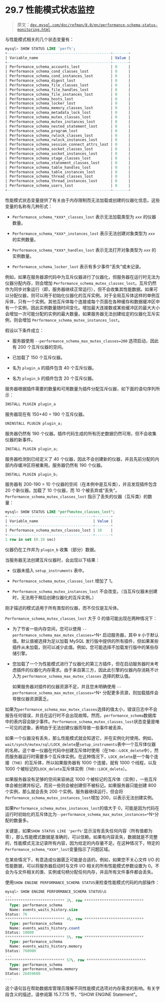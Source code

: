 # 29.7 性能模式状态监控

> 原文：[`dev.mysql.com/doc/refman/8.0/en/performance-schema-status-monitoring.html`](https://dev.mysql.com/doc/refman/8.0/en/performance-schema-status-monitoring.html)

与性能模式相关的几个状态变量有：

```sql
mysql> SHOW STATUS LIKE 'perf%';
+-----------------------------------------------+-------+
| Variable_name                                 | Value |
+-----------------------------------------------+-------+
| Performance_schema_accounts_lost              | 0     |
| Performance_schema_cond_classes_lost          | 0     |
| Performance_schema_cond_instances_lost        | 0     |
| Performance_schema_digest_lost                | 0     |
| Performance_schema_file_classes_lost          | 0     |
| Performance_schema_file_handles_lost          | 0     |
| Performance_schema_file_instances_lost        | 0     |
| Performance_schema_hosts_lost                 | 0     |
| Performance_schema_locker_lost                | 0     |
| Performance_schema_memory_classes_lost        | 0     |
| Performance_schema_metadata_lock_lost         | 0     |
| Performance_schema_mutex_classes_lost         | 0     |
| Performance_schema_mutex_instances_lost       | 0     |
| Performance_schema_nested_statement_lost      | 0     |
| Performance_schema_program_lost               | 0     |
| Performance_schema_rwlock_classes_lost        | 0     |
| Performance_schema_rwlock_instances_lost      | 0     |
| Performance_schema_session_connect_attrs_lost | 0     |
| Performance_schema_socket_classes_lost        | 0     |
| Performance_schema_socket_instances_lost      | 0     |
| Performance_schema_stage_classes_lost         | 0     |
| Performance_schema_statement_classes_lost     | 0     |
| Performance_schema_table_handles_lost         | 0     |
| Performance_schema_table_instances_lost       | 0     |
| Performance_schema_thread_classes_lost        | 0     |
| Performance_schema_thread_instances_lost      | 0     |
| Performance_schema_users_lost                 | 0     |
+-----------------------------------------------+-------+
```

性能模式状态变量提供了有关由于内存限制而无法加载或创建的仪器化信息。这些变量的名称有几种形式：

+   `Performance_schema_*`xxx`*_classes_lost` 表示无法加载类型为 *`xxx`* 的仪器数量。

+   `Performance_schema_*`xxx`*_instances_lost` 表示无法创建对象类型为 *`xxx`* 的实例数量。

+   `Performance_schema_*`xxx`*_handles_lost` 表示无法打开对象类型为 *`xxx`* 的实例数量。

+   `Performance_schema_locker_lost` 表示有多少事件“丢失”或未记录。

例如，如果在服务器源代码中为互斥仪器进行了仪器化，但服务器在运行时无法为仪器分配内存，则会增加 `Performance_schema_mutex_classes_lost`。互斥仍然作为同步对象运行（即，服务器继续正常运行），但不会收集其性能数据。如果可以分配仪器，则可以用于初始化仪器化的互斥实例。对于全局互斥体这样的单例互斥体，只有一个实例。其他互斥体每个连接或每个页面在各种缓存和数据缓冲区中有一个实例，因此实例数量随时间变化。增加最大连接数或某些缓冲区的最大大小会增加一次可能分配的实例的最大数量。如果服务器无法创建给定的仪器化互斥实例，则会增加 `Performance_schema_mutex_instances_lost`。

假设以下条件成立：

+   服务器使用 `--performance_schema_max_mutex_classes=200` 选项启动，因此有 200 个互斥仪器的空间。

+   已加载了 150 个互斥仪器。

+   名为 `plugin_a` 的插件包含 40 个互斥仪器。

+   名为 `plugin_b` 的插件包含 20 个互斥仪器。

服务器根据插件需要的数量和可用数量为插件分配互斥仪器，如下面的语句序列所示：

```sql
INSTALL PLUGIN plugin_a
```

服务器现在有 150+40 = 190 个互斥仪器。

```sql
UNINSTALL PLUGIN plugin_a;
```

服务器仍然有 190 个仪器。插件代码生成的所有历史数据仍然可用，但不会收集仪器的新事件。

```sql
INSTALL PLUGIN plugin_a;
```

服务器检测到已经定义了 40 个仪器，因此不会创建新的仪器，并且先前分配的内部内存缓冲区将被重用。服务器仍然有 190 个仪器。

```sql
INSTALL PLUGIN plugin_b;
```

服务器有 200-190 = 10 个仪器的空间（在本例中是互斥类），并且发现插件包含 20 个新仪器。加载了 10 个仪器，而 10 个被丢弃或“丢失”。`Performance_schema_mutex_classes_lost` 指示了丢失的仪器（互斥类）的数量：

```sql
mysql> SHOW STATUS LIKE "perf%mutex_classes_lost";
+---------------------------------------+-------+
| Variable_name                         | Value |
+---------------------------------------+-------+
| Performance_schema_mutex_classes_lost | 10    |
+---------------------------------------+-------+
1 row in set (0.10 sec)
```

仪器仍在工作并为 `plugin_b` 收集（部分）数据。

当服务器无法创建互斥仪器时，会出现以下结果：

+   仪器未插入 `setup_instruments` 表中。

+   `Performance_schema_mutex_classes_lost` 增加了 1。

+   `Performance_schema_mutex_instances_lost` 不会改变。（当互斥仪器未创建时，无法用于稍后创建仪器化的互斥实例。）

刚才描述的模式适用于所有类型的仪器，而不仅仅是互斥体。

`Performance_schema_mutex_classes_lost` 大于 0 的值可能出现在两种情况下：

+   为了节省一些内存空间，您可以使用 `--performance_schema_max_mutex_classes=*`N`*` 启动服务器，其中 *`N`* 小于默认值。默认值被选择为足以加载 MySQL 发行版中提供的所有插件，但如果某些插件从未加载，则可以减少此值。例如，您可能选择不加载发行版中的某些存储引擎。

+   您加载了一个为性能模式进行了仪器化的第三方插件，但在启动服务器时未考虑插件的仪器化内存需求。由于来自第三方，因此此引擎的仪器内存消耗不计入为 `performance_schema_max_mutex_classes` 选择的默认值。

    如果服务器对插件的仪器资源不足，并且您未明确使用 `--performance_schema_max_mutex_classes=*`N`*` 分配更多资源，则加载插件会导致仪器资源匮乏。

如果为`performance_schema_max_mutex_classes`选择的值太小，错误日志中不会报告任何错误，并且在运行时不会出现故障。然而，`performance_schema`数据库中的表内容会缺少事件。`Performance_schema_mutex_classes_lost`状态变量是唯一可见的迹象，表明由于无法创建仪器而导致一些事件被丢弃。

如果一个仪器没有丢失，那么性能模式就会知道它，并在实例化时使用。例如，`wait/synch/mutex/sql/LOCK_delete`是`setup_instruments`表中一个互斥体仪器的名称。这个单一仪器在代码中创建互斥体时使用（在`THD::LOCK_delete`中），然而服务器运行时需要多个互斥体实例。在这种情况下，`LOCK_delete`是一个每个连接（`THD`）的互斥体，所以如果服务器有 1000 个连接，就有 1000 个线程，以及 1000 个被标记的`LOCK_delete`互斥体实例（`THD::LOCK_delete`）。

如果服务器没有足够的空间来容纳这 1000 个被标记的互斥体（实例），一些互斥体会被创建并标记，而另一些则会被创建但不被标记。如果服务器只能创建 800 个实例，那么就会丢失 200 个实例。服务器继续运行，但会将`Performance_schema_mutex_instances_lost`增加 200，以表示无法创建实例。

如果`Performance_schema_mutex_instances_lost`的值大于 0，可能是因为代码在运行时初始化的互斥体比为`--performance_schema_max_mutex_instances=*`N`*`分配的数量多。

关键是，如果`SHOW STATUS LIKE 'perf%'`显示没有丢失任何内容（所有值都为零），那么性能模式数据是准确的，可以信赖。如果有内容丢失，数据就是不完整的，性能模式无法记录所有内容，因为给定的内存量不足。在这种情况下，特定的`Performance_schema_*`xxx`*_lost`变量指示了问题区域。

在某些情况下，有意造成仪器匮乏可能是合适的。例如，如果您不关心文件 I/O 的性能数据，可以将服务器启动时与文件 I/O 相关的所有性能模式参数设置为 0。不会为与文件相关的类、实例或句柄分配任何内存，并且所有文件事件都会丢失。

使用`SHOW ENGINE PERFORMANCE_SCHEMA STATUS`来检查性能模式代码的内部操作：

```sql
mysql> SHOW ENGINE PERFORMANCE_SCHEMA STATUS\G
...
*************************** 3\. row ***************************
  Type: performance_schema
  Name: events_waits_history.size
Status: 76
*************************** 4\. row ***************************
  Type: performance_schema
  Name: events_waits_history.count
Status: 10000
*************************** 5\. row ***************************
  Type: performance_schema
  Name: events_waits_history.memory
Status: 760000
...
*************************** 57\. row ***************************
  Type: performance_schema
  Name: performance_schema.memory
Status: 26459600
...
```

这个语句旨在帮助数据库管理员理解不同性能模式选项对内存需求的影响。有关字段含义的描述，请参阅第 15.7.7.15 节，“SHOW ENGINE Statement”。
